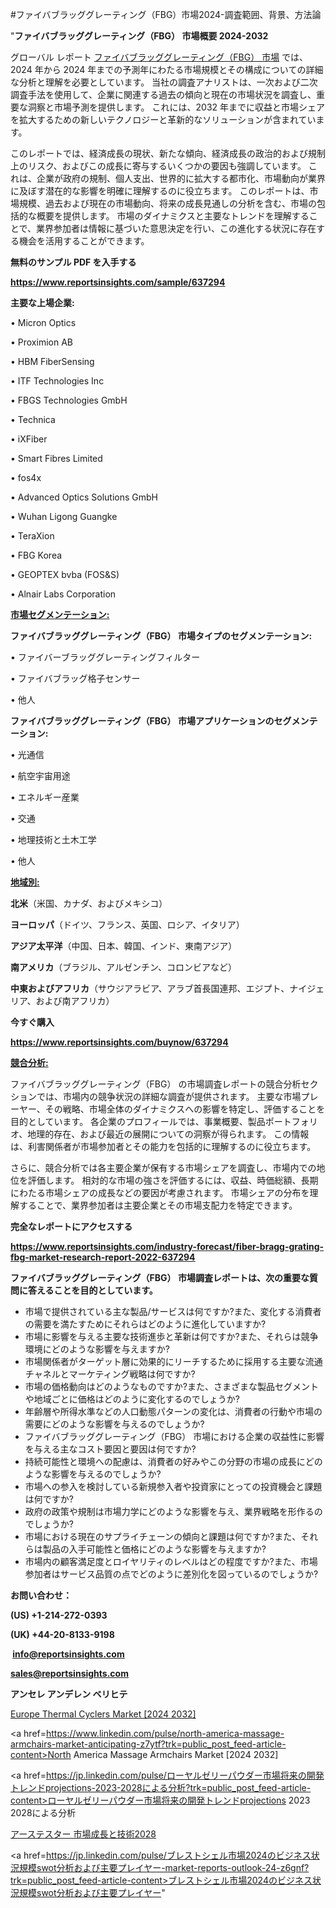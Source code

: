 #ファイバブラッググレーティング（FBG）市場2024-調査範囲、背景、方法論

"<strong>ファイバブラッググレーティング（FBG） 市場概要 2024-2032</strong>

グローバル レポート <a href=https://www.reportsinsights.com/sample/637294>ファイバブラッググレーティング（FBG） 市場</a> では、2024 年から 2024 年までの予測年にわたる市場規模とその構成についての詳細な分析と理解を必要としています。 当社の調査アナリストは、一次および二次調査手法を使用して、企業に関連する過去の傾向と現在の市場状況を調査し、重要な洞察と市場予測を提供します。 これには、2032 年までに収益と市場シェアを拡大​​するための新しいテクノロジーと革新的なソリューションが含まれています。

このレポートでは、経済成長の現状、新たな傾向、経済成長の政治的および規制上のリスク、およびこの成長に寄与するいくつかの要因も強調しています。 これは、企業が政府の規制、個人支出、世界的に拡大する都市化、市場動向が業界に及ぼす潜在的な影響を明確に理解するのに役立ちます。 このレポートは、市場規模、過去および現在の市場動向、将来の成長見通しの分析を含む、市場の包括的な概要を提供します。 市場のダイナミクスと主要なトレンドを理解することで、業界参加者は情報に基づいた意思決定を行い、この進化する状況に存在する機会を活用することができます。

<strong><b>無料のサンプル PDF を入手する</b></strong>

<a href=https://www.reportsinsights.com/sample/637294><strong><u>https://www.reportsinsights.com/sample/637294</u></strong></a>

<strong>主要な上場企業:</strong>

• Micron Optics

• Proximion AB

• HBM FiberSensing

• ITF Technologies Inc

• FBGS Technologies GmbH

• Technica

• iXFiber

• Smart Fibres Limited

• fos4x

• Advanced Optics Solutions GmbH

• Wuhan Ligong Guangke

• TeraXion

• FBG Korea

• GEOPTEX bvba (FOS&S)

• Alnair Labs Corporation

<strong><u>市場セグメンテーション</u></strong><strong><u>:</u></strong>

<strong>ファイバブラッググレーティング（FBG） 市場タイプのセグメンテーション:</strong>

• ファイバーブラッググレーティングフィルター

• ファイバブラッグ格子センサー

• 他人

<strong>ファイバブラッググレーティング（FBG） 市場アプリケーションのセグメンテーション:</strong>

• 光通信

• 航空宇宙用途

• エネルギー産業

• 交通

• 地理技術と土木工学

• 他人

<strong><u>地域別</u></strong><strong><u>:</u></strong>

<strong>北米</strong>（米国、カナダ、およびメキシコ）

<strong>ヨーロッパ</strong>（ドイツ、フランス、英国、ロシア、イタリア）

<strong>アジア太平洋</strong>（中国、日本、韓国、インド、東南アジア）

<strong>南アメリカ</strong>（ブラジル、アルゼンチン、コロンビアなど）

<strong>中東およびアフリカ</strong>（サウジアラビア、アラブ首長国連邦、エジプト、ナイジェリア、および南アフリカ）

<strong>今すぐ購入</strong>

<a href=https://www.reportsinsights.com/buynow/637294><strong><u>https://www.reportsinsights.com/buynow/637294</u></strong></a>

<strong><u>競合分析:</u></strong>

ファイバブラッググレーティング（FBG） の市場調査レポートの競合分析セクションでは、市場内の競争状況の詳細な調査が提供されます。 主要な市場プレーヤー、その戦略、市場全体のダイナミクスへの影響を特定し、評価することを目的としています。 各企業のプロフィールでは、事業概要、製品ポートフォリオ、地理的存在、および最近の展開についての洞察が得られます。 この情報は、利害関係者が市場参加者とその能力を包括的に理解するのに役立ちます。

さらに、競合分析では各主要企業が保有する市場シェアを調査し、市場内での地位を評価します。 相対的な市場の強さを評価するには、収益、時価総額、長期にわたる市場シェアの成長などの要因が考慮されます。 市場シェアの分布を理解することで、業界参加者は主要企業とその市場支配力を特定できます。

<strong>完全なレポートにアクセスする</strong>

<a href=https://www.reportsinsights.com/industry-forecast/fiber-bragg-grating-fbg-market-research-report-2022-637294><strong><u><b>https://www.reportsinsights.com/industry-forecast/fiber-bragg-grating-fbg-market-research-report-2022-637294</b></u></strong></a>

<strong><b>ファイバブラッググレーティング（FBG） 市場調査レポートは、次の重要な質問に答えることを目的としています。</b></strong>
<ul>
  <li>市場で提供されている主な製品/サービスは何ですか?また、変化する消費者の需要を満たすためにそれらはどのように進化していますか?</li>
  <li>市場に影響を与える主要な技術進歩と革新は何ですか?また、それらは競争環境にどのような影響を与えますか?</li>
  <li>市場関係者がターゲット層に効果的にリーチするために採用する主要な流通チャネルとマーケティング戦略は何ですか?</li>
  <li>市場の価格動向はどのようなものですか?また、さまざまな製品セグメントや地域ごとに価格はどのように変化するのでしょうか?</li>
  <li>年齢層や所得水準などの人口動態パターンの変化は、消費者の行動や市場の需要にどのような影響を与えるのでしょうか?</li>
  <li>ファイバブラッググレーティング（FBG） 市場における企業の収益性に影響を与える主なコスト要因と要因は何ですか?</li>
  <li>持続可能性と環境への配慮は、消費者の好みやこの分野の市場の成長にどのような影響を与えるのでしょうか?</li>
  <li>市場への参入を検討している新規参入者や投資家にとっての投資機会と課題は何ですか?</li>
  <li>政府の政策や規制は市場力学にどのような影響を与え、業界戦略を形作るのでしょうか?</li>
  <li>市場における現在のサプライチェーンの傾向と課題は何ですか?また、それらは製品の入手可能性と価格にどのような影響を与えますか?</li>
  <li>市場内の顧客満足度とロイヤリティのレベルはどの程度ですか?また、市場参加者はサービス品質の点でどのように差別化を図っているのでしょうか?</li>
</ul>
<strong>お問い合わせ：</strong>

<strong>(US) +1-214-272-0393</strong>

<strong>(UK) +44-20-8133-9198</strong>

<strong> </strong><a href=info@reportsinsights.com><strong><u>info@reportsinsights.com</u></strong></a>

<a href=sales@reportsinsights.com><strong><u>sales@reportsinsights.com</u></strong></a>

<strong>アンセレ アンデレン ベリヒテ</strong>

<a href=https://www.linkedin.com/pulse/europe-thermal-cyclers-markets-2024-business-2ande/>Europe Thermal Cyclers Market [2024 2032]</a>

<a href=https://www.linkedin.com/pulse/north-america-massage-armchairs-market-anticipating-z7ytf?trk=public_post_feed-article-content>North America Massage Armchairs Market [2024 2032]</a>

<a href=https://jp.linkedin.com/pulse/ローヤルゼリーパウダー市場将来の開発トレンドprojections-2023-2028による分析?trk=public_post_feed-article-content>ローヤルゼリーパウダー市場将来の開発トレンドprojections 2023 2028による分析</a>

<a href=https://www.linkedin.com/pulse/アーステスター-市場成長と技術2028-reports-insights-expert/>アーステスター 市場成長と技術2028</a>

<a href=https://jp.linkedin.com/pulse/ブレストシェル市場2024のビジネス状況規模swot分析および主要プレイヤー-market-reports-outlook-24-z6gnf?trk=public_post_feed-article-content>ブレストシェル市場2024のビジネス状況規模swot分析および主要プレイヤー</a>"
